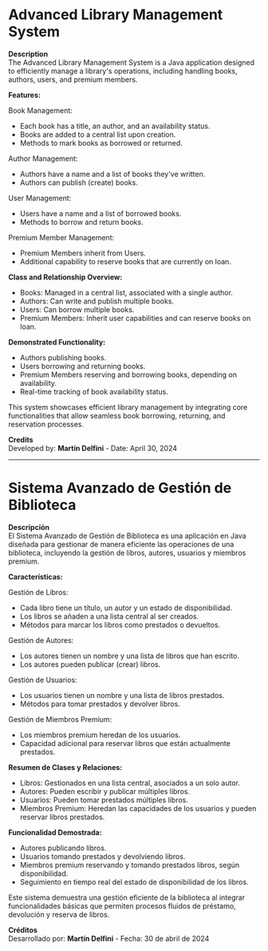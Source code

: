 # Advanced Library Management System
**Description**  
The Advanced Library Management System is a Java application designed to efficiently manage a library's operations, including handling books, authors, users, and premium members.

**Features:**  
  
Book Management:  
- Each book has a title, an author, and an availability status.  
- Books are added to a central list upon creation.  
- Methods to mark books as borrowed or returned.  

Author Management: 
- Authors have a name and a list of books they've written.  
- Authors can publish (create) books.
  
User Management:  
- Users have a name and a list of borrowed books.
- Methods to borrow and return books.  

Premium Member Management:  
- Premium Members inherit from Users.
- Additional capability to reserve books that are currently on loan.  

**Class and Relationship Overview:**  

- Books: Managed in a central list, associated with a single author.
- Authors: Can write and publish multiple books.
- Users: Can borrow multiple books.
- Premium Members: Inherit user capabilities and can reserve books on loan.
  
**Demonstrated Functionality:** 
- Authors publishing books.
- Users borrowing and returning books.
- Premium Members reserving and borrowing books, depending on availability.
- Real-time tracking of book availability status.
    
This system showcases efficient library management by integrating core functionalities that allow seamless book borrowing, returning, and reservation processes.  

**Credits**  
Developed by: **Martín Delfini** - 
Date: April 30, 2024

--- 
# Sistema Avanzado de Gestión de Biblioteca

**Descripción**  
El Sistema Avanzado de Gestión de Biblioteca es una aplicación en Java diseñada para gestionar de manera eficiente las operaciones de una biblioteca, incluyendo la gestión de libros, autores, usuarios y miembros premium.  


**Características:**  

Gestión de Libros:  
- Cada libro tiene un título, un autor y un estado de disponibilidad.
- Los libros se añaden a una lista central al ser creados.
- Métodos para marcar los libros como prestados o devueltos.  

Gestión de Autores:  
- Los autores tienen un nombre y una lista de libros que han escrito.
- Los autores pueden publicar (crear) libros.  

Gestión de Usuarios:  
- Los usuarios tienen un nombre y una lista de libros prestados.
- Métodos para tomar prestados y devolver libros.  

Gestión de Miembros Premium:  
- Los miembros premium heredan de los usuarios.
- Capacidad adicional para reservar libros que están actualmente prestados.  

**Resumen de Clases y Relaciones:**  
- Libros: Gestionados en una lista central, asociados a un solo autor.
- Autores: Pueden escribir y publicar múltiples libros.
- Usuarios: Pueden tomar prestados múltiples libros.
- Miembros Premium: Heredan las capacidades de los usuarios y pueden reservar libros prestados.

**Funcionalidad Demostrada:**  
- Autores publicando libros.
- Usuarios tomando prestados y devolviendo libros.
- Miembros premium reservando y tomando prestados libros, según disponibilidad.
- Seguimiento en tiempo real del estado de disponibilidad de los libros.
  
Este sistema demuestra una gestión eficiente de la biblioteca al integrar funcionalidades básicas que permiten procesos fluidos de préstamo, devolución y reserva de libros.  

**Créditos**  
Desarrollado por: **Martín Delfini** - 
Fecha: 30 de abril de 2024
